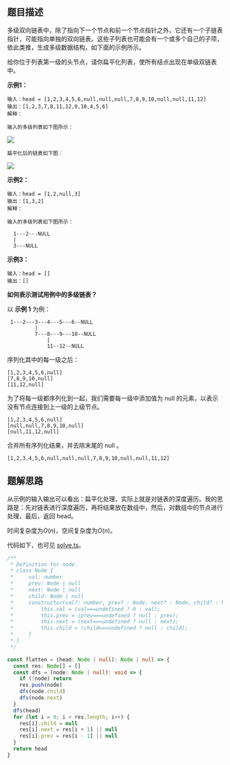## 题目描述

多级双向链表中，除了指向下一个节点和前一个节点指针之外，它还有一个子链表指针，可能指向单独的双向链表。这些子列表也可能会有一个或多个自己的子项，依此类推，生成多级数据结构，如下面的示例所示。

给你位于列表第一级的头节点，请你扁平化列表，使所有结点出现在单级双链表中。

**示例1：**

```
输入：head = [1,2,3,4,5,6,null,null,null,7,8,9,10,null,null,11,12]
输出：[1,2,3,7,8,11,12,9,10,4,5,6]
解释：

输入的多级列表如下图所示：

```

![](https://i.loli.net/2021/09/28/Xq5AtULesCVaugK.png)

```
扁平化后的链表如下图：
```

![](https://i.loli.net/2021/09/28/Lnf6EoHQyjN4ewU.png)

**示例2：**

```
输入：head = [1,2,null,3]
输出：[1,3,2]
解释：

输入的多级列表如下图所示：

  1---2---NULL
  |
  3---NULL

```

**示例3：**

```
输入：head = []
输出：[]
```

**如何表示测试用例中的多级链表？**

以 **示例 1** 为例：

```
 1---2---3---4---5---6--NULL
         |
         7---8---9---10--NULL
             |
             11--12--NULL
```

序列化其中的每一级之后：

```
[1,2,3,4,5,6,null]
[7,8,9,10,null]
[11,12,null]
```

为了将每一级都序列化到一起，我们需要每一级中添加值为 null 的元素，以表示没有节点连接到上一级的上级节点。

```
[1,2,3,4,5,6,null]
[null,null,7,8,9,10,null]
[null,11,12,null]
```

合并所有序列化结果，并去除末尾的 null 。

```
[1,2,3,4,5,6,null,null,null,7,8,9,10,null,null,11,12]
```

## 题解思路

从示例的输入输出可以看出：扁平化处理，实际上就是对链表的深度遍历。我的思路是：先对链表进行深度遍历，再将结果放在数组中，然后，对数组中的节点进行处理，最后，返回 head。

时间复杂度为$O(n)$，空间复杂度为$O(n)$。

代码如下，也可见 [solve.ts](./solve.ts)。

```typescript
/**
 * Definition for node.
 * class Node {
 *     val: number
 *     prev: Node | null
 *     next: Node | null
 *     child: Node | null
 *     constructor(val?: number, prev? : Node, next? : Node, child? : Node) {
 *         this.val = (val===undefined ? 0 : val);
 *         this.prev = (prev===undefined ? null : prev);
 *         this.next = (next===undefined ? null : next);
 *         this.child = (child===undefined ? null : child);
 *     }
 * }
 */

const flatten = (head: Node | null): Node | null => {
  const res: Node[] = []
  const dfs = (node: Node | null): void => {
    if (!node) return
    res.push(node)
    dfs(node.child)
    dfs(node.next)
  }
  dfs(head)
  for (let i = 0; i < res.length; i++) {
    res[i].child = null
    res[i].next = res[i + 1] || null
    res[i].prev = res[i - 1] || null
  }
  return head
}

```
